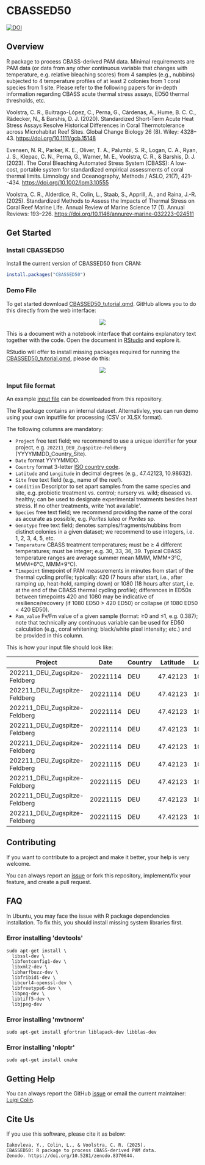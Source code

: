 # CBASSED50

[![DOI](https://zenodo.org/badge/DOI/10.5281/zenodo.14295140.svg)](https://doi.org/10.5281/zenodo.14295140)

## Overview

R package to process CBASS-derived PAM data. Minimal requirements are PAM data (or data from any other continuous variable that changes with temperature, e.g. relative bleaching scores) from 4 samples (e.g., nubbins) subjected to 4 temperature profiles of at least 2 colonies from 1 coral species from 1 site. Please refer to the following papers for in-depth information regarding CBASS acute thermal stress assays, ED50 thermal thresholds, etc.

Voolstra, C. R., Buitrago-López, C., Perna, G., Cárdenas, A., Hume, B. C. C., Rädecker, N., & Barshis, D. J. (2020). Standardized Short-Term Acute Heat Stress Assays Resolve Historical Differences in Coral Thermotolerance across Microhabitat Reef Sites. Global Change Biology 26 (8). Wiley: 4328–43. <https://doi.org/10.1111/gcb.15148> 

Evensen, N. R., Parker, K. E., Oliver, T. A., Palumbi, S. R., Logan, C. A., Ryan, J. S., Klepac, C. N., Perna, G., Warner, M. E., Voolstra, C. R., & Barshis, D. J. (2023). The Coral Bleaching Automated Stress System (CBASS): A low‐cost, portable system for standardized empirical assessments of coral thermal limits. Limnology and Oceanography, Methods / ASLO, 21(7), 421--434. <https://doi.org/10.1002/lom3.10555>

Voolstra, C. R., Alderdice, R., Colin, L., Staab, S., Apprill, A., and Raina, J.-R. (2025). Standardized Methods to Assess the Impacts of Thermal Stress on Coral Reef Marine Life. Annual Review of Marine Science 17 (1). Annual Reviews: 193–226. <https://doi.org/10.1146/annurev-marine-032223-024511> 

## Get Started

### Install CBASSED50

Install the current version of CBASSED50 from CRAN:

``` r
install.packages("CBASSED50")
```

### Demo File

To get started download [CBASSED50_tutorial.qmd](CBASSED50_tutorial.qmd). GitHub allows you to do this directly from the web interface:

<p align="center">

<img src="https://github.com/reefgenomics/CBASSED50/assets/83506881/b6c9f376-f4b6-46f8-87c2-dce0ccb50ad3"/>

</p>

This is a document with a notebook interface that contains explanatory text together with the code. Open the document in [RStudio](https://quarto.org/docs/get-started/hello/rstudio.html) and explore it.

RStudio will offer to install missing packages required for running the [CBASSED50_tutorial.qmd](CBASSED50_tutorial.qmd), please do this:

<p align="center">

<img src="https://github.com/reefgenomics/CBASSED50/assets/83506881/c90752eb-a487-4560-825d-ac5854f5920f"/>

</p>

### Input file format

An example [input file](https://github.com/reefgenomics/CBASSED50/blob/main/examples/cbass_dataset.csv) can be downloaded from this repository.

The R package contains an internal dataset. Alternativley, you can run demo using your own inputfile for processing (CSV or XLSX format).

The following columns are mandatory:

- `Project` free text field; we recommend to use a unique identifier for 
  your project, e.g. `202211_DEU_Zugspitze-Feldberg` (YYYYMMDD_Country_Site).
- `Date` format YYYYMMDD.
- `Country` format 3-letter [ISO country code](https://countrycode.org).
- `Latitude` and `Longitude` in decimal degrees (e.g., 47.42123, 10.98632).
- `Site` free text field (e.g., name of the reef).
- `Condition` Descriptor to set apart samples from the same species and 
  site, e.g. probiotic treatment vs. control; nursery vs. wild; diseased vs.
  healthy; can be used to designate experimental treatments besides heat 
  stress. If no other treatments, write 'not available'.
- `Species` free text field; we recommend providing the name of the coral 
  as accurate as possible, e.g. _Porites lutea_ or _Porites_ sp.
- `Genotype` free text field; denotes samples/fragments/nubbins from 
  distinct colonies in a given dataset; we recommend to use integers, i.e. 1, 2, 3, 4, 5, etc.
- `Temperature` CBASS treatment temperatures; must be ≥ 4 different 
  temperatures; must be integer; e.g. 30, 33, 36, 39. Typical CBASS 
  temperature ranges are average summer mean MMM, MMM+3°C, MMM+6°C, MMM+9°C).
- `Timepoint` timepoint of PAM measurements in minutes from start of the 
  thermal cycling profile; typically: 420 (7 hours after start, i.e., after 
  ramping up, heat-hold, ramping down) or 1080 (18 hours after start, i.e. 
  at the end of the CBASS thermal cycling profile); differences in ED50s 
  between timepoints 420 and 1080 may be indicative of resilience/recovery 
  (if 1080 ED50 > 420 ED50) or collapse (if 1080 ED50 < 420 ED50).
- `Pam_value` Fv/Fm value of a given sample (format: ≥0 and ≤1, e.g. 0.387); note 
  that technically any continuous variable can be used for ED50 calculation 
  (e.g., coral whitening; black/white pixel intensity; etc.) and be 
  provided in this column.

This is how your input file should look like:

| Project                       | Date     | Country | Latitude | Longitude | Site      | Condition | Species           | Genotype | Temperature | Timepoint | Pam_value |
|-------------------------------|----------|---------|----------|-----------|-----------|-----------|-------------------|----------|-------------|-----------|-----------|
| 202211_DEU_Zugspitze-Feldberg | 20221114 | DEU     | 47.42123 | 10.98632  | Zugspitze | Nursery   | Acropora germania | 1        | 29          | 420       | 0.636     |
| 202211_DEU_Zugspitze-Feldberg | 20221114 | DEU     | 47.42123 | 10.98632  | Zugspitze | Nursery   | Acropora germania | 2        | 29          | 420       | 0.615     |
| 202211_DEU_Zugspitze-Feldberg | 20221114 | DEU     | 47.42123 | 10.98632  | Zugspitze | Nursery   | Acropora germania | 3        | 29          | 420       | 0.64      |
| 202211_DEU_Zugspitze-Feldberg | 20221114 | DEU     | 47.42123 | 10.98632  | Zugspitze | Nursery   | Acropora germania | 4        | 29          | 420       | 0.669     |
| 202211_DEU_Zugspitze-Feldberg | 20221114 | DEU     | 47.42123 | 10.98632  | Zugspitze | Nursery   | Acropora germania | 5        | 29          | 420       | 0.64      |
| 202211_DEU_Zugspitze-Feldberg | 20221115 | DEU     | 47.42123 | 10.98632  | Zugspitze | Nursery   | Acropora germania | 6        | 29          | 420       | 0.664     |
| 202211_DEU_Zugspitze-Feldberg | 20221115 | DEU     | 47.42123 | 10.98632  | Zugspitze | Nursery   | Acropora germania | 7        | 29          | 420       | 0.638     |
| 202211_DEU_Zugspitze-Feldberg | 20221115 | DEU     | 47.42123 | 10.98632  | Zugspitze | Nursery   | Acropora germania | 8        | 29          | 420       | 0.685     |
| 202211_DEU_Zugspitze-Feldberg | 20221115 | DEU     | 47.42123 | 10.98632  | Zugspitze | Nursery   | Acropora germania | 9        | 29          | 420       | 0.658     |

## Contributing

If you want to contribute to a project and make it better, your help is very welcome.

You can always report an [issue](https://github.com/reefgenomics/CBASSED50/issues) or fork this repository, implement/fix your feature, and create a pull request.

## FAQ

In Ubuntu, you may face the issue with R package dependencies installation. To fix this, you should install missing system libraries first.

### Error installing 'devtools'

``` commandline
sudo apt-get install \
  libssl-dev \
  libfontconfig1-dev \
  libxml2-dev \
  libharfbuzz-dev \
  libfribidi-dev \
  libcurl4-openssl-dev \
  libfreetype6-dev \
  libpng-dev \
  libtiff5-dev \
  libjpeg-dev
```

### Error installing 'mvtnorm'

``` commandline
sudo apt-get install gfortran liblapack-dev libblas-dev
```

### Error installing 'nloptr'

``` commandline
sudo apt-get install cmake
```

## Getting Help

You can always report the GitHub [issue](https://github.com/reefgenomics/CBASSED50/issues) or email the current maintainer: [Luigi Colin](mailto:reefgenomics@gmail.com).

## Cite Us

If you use this software, please cite it as below:

``` commandline
Iakovleva, Y., Colin, L., & Voolstra, C. R. (2025).
CBASSED50: R package to process CBASS-derived PAM data.
Zenodo. https://doi.org/10.5281/zenodo.8370644.
```
